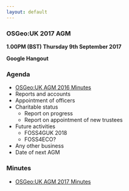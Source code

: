 ```yaml
---
layout: default
---
```


### OSGeo:UK 2017 AGM

**1.00PM (BST) Thursday 9th September 2017**

**Google Hangout**

### Agenda

* [OSGeo:UK AGM 2016 Minutes](./agm2016minutes.html)
* Reports and accounts
* Appointment of officers
* Charitable status
    * Report on progress
    * Report on appointment of new trustees
* Future activities
    * FOSS4GUK 2018
    * FOSS4ECO?
* Any other business	
* Date of next AGM

### Minutes

* [OSGeo:UK AGM 2017 Minutes](./agm2017minutes.html)
